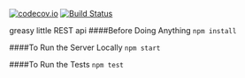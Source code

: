 [![codecov.io](https://codecov.io/github/mchandleraz/express-rest/coverage.svg?branch=master)](https://codecov.io/github/mchandleraz/express-rest?branch=master)
[![Build Status](https://travis-ci.org/mchandleraz/express-rest.svg?branch=master)](https://travis-ci.org/mchandleraz/express-rest)

greasy little REST api
####Before Doing Anything
```npm install```

####To Run the Server Locally
```npm start```

####To Run the Tests
```npm test```

